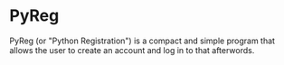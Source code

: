 # PyReg
PyReg (or "Python Registration") is a compact and simple program that allows the user to create an account and log in to that afterwords.
